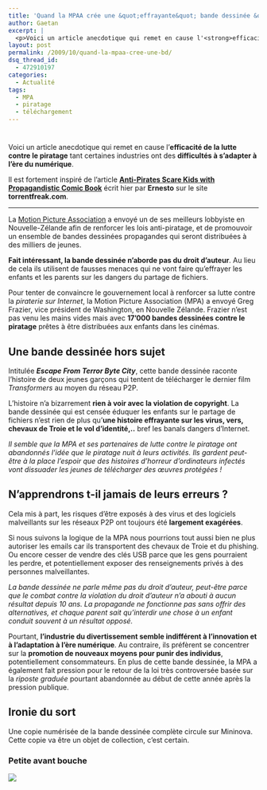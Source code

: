 ```yaml
---
title: 'Quand la MPAA crée une &quot;effrayante&quot; bande dessinée &quot;contre le piratage&quot;'
author: Gaetan
excerpt: |
  <p>Voici un article anecdotique qui remet en cause l'<strong>efficacité de la lutte contre le piratage</strong> tant certaines industries ont des <strong>difficultés à s'adapter à l'ère du numérique</strong>.</p> <p>Il est fortement inspiré de l'article <strong><a href="http://torrentfreak.com/anti-pirates-scare-kids-with-propagandistic-comic-book-091012/">Anti-Pirates Scare Kids with Propagandistic Comic Book</a></strong> écrit hier par <ins><strong>Ernesto</strong></ins> sur le site <strong>torrentfreak.com</strong>.</p>
layout: post
permalink: /2009/10/quand-la-mpaa-cree-une-bd/
dsq_thread_id:
  - 472910197
categories:
  - Actualité
tags:
  - MPA
  - piratage
  - téléchargement
---
```

# 

Voici un article anecdotique qui remet en cause l’**efficacité de la lutte contre le piratage** tant certaines industries ont des **difficultés à s’adapter à l’ère du numérique**.

Il est fortement inspiré de l’article **[Anti-Pirates Scare Kids with Propagandistic Comic Book][1]** écrit hier par **Ernesto** sur le site **torrentfreak.com**.

 [1]: http://torrentfreak.com/anti-pirates-scare-kids-with-propagandistic-comic-book-091012/



* * *

La [Motion Picture Association][2] a envoyé un de ses meilleurs lobbyiste en Nouvelle-Zélande afin de renforcer les lois anti-piratage, et de promouvoir un ensemble de bandes dessinées propagandes qui seront distribuées à des milliers de jeunes.

 [2]: http://fr.wikipedia.org/wiki/Motion_Picture_Association_of_America

**Fait intéressant, la bande dessinée n’aborde pas du droit d’auteur**. Au lieu de cela ils utilisent de fausses menaces qui ne vont faire qu’effrayer les enfants et les parents sur les dangers du partage de fichiers.

Pour tenter de convaincre le gouvernement local à renforcer sa lutte contre la *piraterie sur Internet*, la Motion Picture Association (MPA) a envoyé Greg Frazier, vice président de Washington, en Nouvelle Zélande. Frazier n’est pas venu les mains vides mais avec **17’000 bandes dessinées contre le piratage** prêtes à être distribuées aux enfants dans les cinémas.

## Une bande dessinée hors sujet

Intitulée ***Escape From Terror Byte City***, cette bande dessinée raconte l’histoire de deux jeunes garçons qui tentent de télécharger le dernier film *Transformers* au moyen du réseau P2P.

L’histoire n’a bizarrement **rien à voir avec la violation de copyright**. La bande dessinée qui est censée éduquer les enfants sur le partage de fichiers n’est rien de plus qu’**une histoire effrayante sur les virus, vers, chevaux de Troie et le vol d’identité,..** bref les banals dangers d’Internet.

*Il semble que la MPA et ses partenaires de lutte contre le piratage ont abandonnés l’idée que le piratage nuit à leurs activités. Ils gardent peut-être à la place l’espoir que des histoires d’horreur d’ordinateurs infectés vont dissuader les jeunes de télécharger des œuvres protégées !*

## N’apprendrons t-il jamais de leurs erreurs ?

Cela mis à part, les risques d’être exposés à des virus et des logiciels malveillants sur les réseaux P2P ont toujours été **largement exagérées**.

Si nous suivons la logique de la MPA nous pourrions tout aussi bien ne plus autoriser les emails car ils transportent des chevaux de Troie et du phishing. Ou encore cesser de vendre des clés USB parce que les gens pourraient les perdre, et potentiellement exposer des renseignements privés à des personnes malveillantes.

*La bande dessinée ne parle même pas du droit d’auteur, peut-être parce que le combat contre la violation du droit d’auteur n’a abouti à aucun résultat depuis 10 ans. La propagande ne fonctionne pas sans offrir des alternatives, et chaque parent sait qu’interdir une chose à un enfant conduit souvent à un résultat opposé.*

Pourtant, **l’industrie du divertissement semble indifférent à l’innovation et à l’adaptation à l’ère numérique**. Au contraire, ils préfèrent se concentrer sur la **promotion de nouveaux moyens pour punir des individus**, potentiellement consommateurs. En plus de cette bande dessinée, la MPA a également fait pression pour le retour de la loi très controversée basée sur la *riposte graduée* pourtant abandonnée au début de cette année après la pression publique.

## Ironie du sort

Une copie numérisée de la bande dessinée complète circule sur Mininova. Cette copie va être un objet de collection, c’est certain.

### Petite avant bouche

![][3]

 [3]: http://data.greweb.fr/blog/image/actu/mpa-comic.jpg